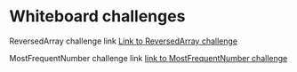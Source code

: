 # Whiteboard challenges

ReversedArray challenge link
[Link to ReversedArray challenge](Whiteboard-Challenges/ReversedArray.md)

MostFrequentNumber challenge link
[link to MostFrequentNumber challenge](Whiteboard-Challenges/MostFrequentNumber.md)